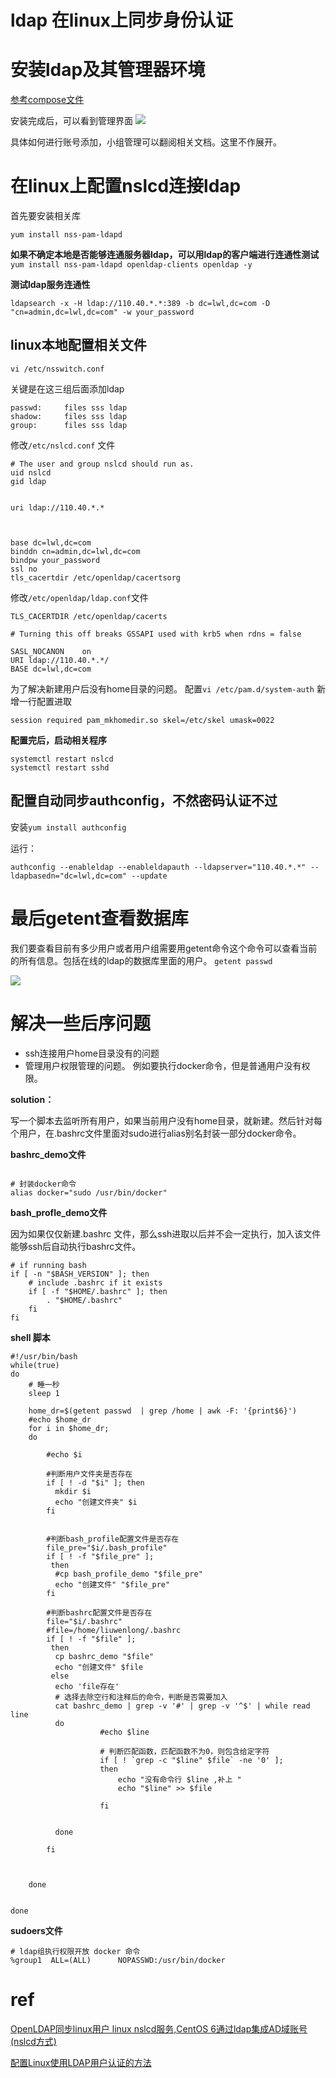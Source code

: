 # ldap 在linux上同步身份认证

# 安装ldap及其管理器环境

[参考compose文件](https://github.com/2892211452/docker_demo/tree/main/ldap_compose)

安装完成后，可以看到管理界面
![](https://raw.githubusercontent.com/2892211452/MDimg/master/image/4ecf958df4cd734532cd81636478dda9/e71cb8a5073d174827d5358999ea9024.png)


具体如何进行账号添加，小组管理可以翻阅相关文档。这里不作展开。


# 在linux上配置nslcd连接ldap
首先要安装相关库
```
yum install nss-pam-ldapd
```

**如果不确定本地是否能够连通服务器ldap，可以用ldap的客户端进行连通性测试**
`yum install nss-pam-ldapd openldap-clients openldap -y`

**测试ldap服务连通性**
```
ldapsearch -x -H ldap://110.40.*.*:389 -b dc=lwl,dc=com -D "cn=admin,dc=lwl,dc=com" -w your_password
```



## linux本地配置相关文件

`vi /etc/nsswitch.conf`

关键是在这三组后面添加ldap

```
passwd:     files sss ldap
shadow:     files sss ldap
group:      files sss ldap
```

修改`/etc/nslcd.conf` 文件

```
# The user and group nslcd should run as.
uid nslcd
gid ldap


uri ldap://110.40.*.*



base dc=lwl,dc=com
binddn cn=admin,dc=lwl,dc=com
bindpw your_password
ssl no
tls_cacertdir /etc/openldap/cacertsorg
```



修改`/etc/openldap/ldap.conf`文件

```
TLS_CACERTDIR /etc/openldap/cacerts

# Turning this off breaks GSSAPI used with krb5 when rdns = false

SASL_NOCANON    on
URI ldap://110.40.*.*/
BASE dc=lwl,dc=com
```

为了解决新建用户后没有home目录的问题。
配置`vi /etc/pam.d/system-auth`
新增一行配置进取
```
session required pam_mkhomedir.so skel=/etc/skel umask=0022
```

**配置完后，启动相关程序**
```
systemctl restart nslcd
systemctl restart sshd
```


## 配置自动同步authconfig，不然密码认证不过
安装`yum install authconfig`

运行：
```
authconfig --enableldap --enableldapauth --ldapserver="110.40.*.*" --ldapbasedn="dc=lwl,dc=com" --update
```



# 最后getent查看数据库

我们要查看目前有多少用户或者用户组需要用getent命令这个命令可以查看当前的所有信息。包括在线的ldap的数据库里面的用户。
`getent passwd`

![](https://raw.githubusercontent.com/2892211452/MDimg/master/image/4ecf958df4cd734532cd81636478dda9/a29cfbd148505f2eec9d915000fc3ddd.png)



# 解决一些后序问题

- ssh连接用户home目录没有的问题
- 管理用户权限管理的问题。
    例如要执行docker命令，但是普通用户没有权限。


**solution：**

写一个脚本去监听所有用户，如果当前用户没有home目录，就新建。然后针对每个用户，在.bashrc文件里面对sudo进行alias别名封装一部分docker命令。


**bashrc_demo文件**
```

# 封装docker命令
alias docker="sudo /usr/bin/docker"

```

**bash_profle_demo文件**

因为如果仅仅新建.bashrc 文件，那么ssh进取以后并不会一定执行，加入该文件能够ssh后自动执行bashrc文件。

```
# if running bash  
if [ -n "$BASH_VERSION" ]; then  
    # include .bashrc if it exists  
    if [ -f "$HOME/.bashrc" ]; then  
        . "$HOME/.bashrc"  
    fi  
fi 
```





**shell 脚本**

```shell=
#!/usr/bin/bash
while(true)
do
    # 睡一秒
    sleep 1

    home_dr=$(getent passwd  | grep /home | awk -F: '{print$6}')
    #echo $home_dr
    for i in $home_dr;
    do

        #echo $i

        #判断用户文件夹是否存在
        if [ ! -d "$i" ]; then
          mkdir $i
          echo "创建文件夹" $i
        fi


        #判断bash_profile配置文件是否存在
        file_pre="$i/.bash_profile"
        if [ ! -f "$file_pre" ];
         then
          #cp bash_profile_demo "$file_pre"
          echo "创建文件" "$file_pre"
        fi

        #判断bashrc配置文件是否存在
        file="$i/.bashrc"
        #file=/home/liuwenlong/.bashrc
        if [ ! -f "$file" ];
         then
          cp bashrc_demo "$file"
          echo "创建文件" $file
         else
          echo 'file存在'
          # 选择去除空行和注释后的命令，判断是否需要加入
          cat bashrc_demo | grep -v '#' | grep -v '^$' | while read line
          do
                    #echo $line

                    # 判断匹配函数，匹配函数不为0，则包含给定字符
                    if [ ! `grep -c "$line" $file` -ne '0' ];
                    then
                        echo "没有命令行 $line ,补上 "
                        echo "$line" >> $file

                    fi


          done

        fi
            
        

    done


done
```


**sudoers文件**
```
# ldap组执行权限开放 docker 命令
%group1  ALL=(ALL)      NOPASSWD:/usr/bin/docker
```

# ref

[OpenLDAP同步linux用户
](https://blog.csdn.net/weixin_42728895/article/details/114540168)
[linux nslcd服务,CentOS 6通过ldap集成AD域账号(nslcd方式)
](https://blog.csdn.net/weixin_42101056/article/details/116740544?spm=1001.2101.3001.6650.5&utm_medium=distribute.pc_relevant.none-task-blog-2%7Edefault%7EBlogCommendFromBaidu%7Edefault-5-116740544-blog-116740538.pc_relevant_default&depth_1-utm_source=distribute.pc_relevant.none-task-blog-2%7Edefault%7EBlogCommendFromBaidu%7Edefault-5-116740544-blog-116740538.pc_relevant_default&utm_relevant_index=10)

[配置Linux使用LDAP用户认证的方法
](https://cloud.tencent.com/developer/article/1721854?from=15425)